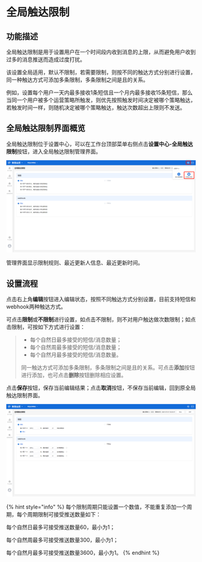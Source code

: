 # 全局触达限制

## 功能描述

全局触达限制是用于设置用户在一个时间段内收到消息的上限，从而避免用户收到过多的消息推送而造成过度打扰。

该设置全局适用，默认不限制，若需要限制，则按不同的触达方式分别进行设置，同一种触达方式可添加多条限制，多条限制之间是且的关系。

例如，设置每个用户一天内最多接收1条短信且一个月内最多接收15条短信，那么当同一个用户被多个运营策略所触发，则优先按照触发时间决定被哪个策略触达，若触发时间一样，则随机决定被哪个策略触达，触达次数超出上限则不发送。

## 全局触达限制界面概览

全局触达限制位于设置中心，可以在工作台顶部菜单右侧点击**设置中心-全局触达限制**按钮，进入全局触达限制管理界面。

![全局触达限制管理界面](<../.gitbook/assets/全局触达限制-进入 (1).png>)

管理界面显示限制规则、最近更新人信息、最近更新时间。

## 设置流程

点击右上角**编辑**按钮进入编辑状态，按照不同触达方式分别设置，目前支持短信和webhook两种触达方式。

可点击**限制**或**不限制**进行设置，如点击不限制，则不对用户触达做次数限制；如点击限制，可按如下方式进行设置：

> * 每个自然日最多接受的短信/消息数量；
> * 每个自然周最多接受的短信/消息数量；
> * 每个自然月最多接受的短信/消息数量。
>
> 同一触达方式可添加多条限制，多条限制之间是且的关系。可点击**添加**按钮进行添加，也可点击**删除**按钮删除相应设置。

点击**保存**按钮，保存当前编辑结果；点击**取消**按钮，不保存当前编辑，回到原全局触达限制界面。

![全局触达限制编辑界面](<../.gitbook/assets/全局触达限制-编辑 (1).png>)

{% hint style="info" %}
每个限制周期只能设置一个数值，不能重复添加一个周期，每个周期限制可接受推送数量如下：

每个自然日最多可接受推送数量60，最小为1；

每个自然周最多可接受推送数量300，最小为1；

每个自然月最多可接受推送数量3600，最小为1。
{% endhint %}
